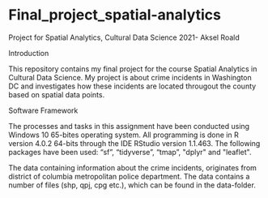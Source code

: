 # Final_project_spatial-analytics

Project for Spatial Analytics, Cultural Data Science 2021- Aksel Roald

Introduction

This repository contains my final project for the course Spatial Analytics in Cultural Data Science. My project is about crime incidents in Washington DC and investigates how these incidents are located througout the county based on spatial data points.

Software Framework

The processes and tasks in this assignment have been conducted using Windows 10 65-bites operating system. All programming is done in R version 4.0.2 64-bits through the IDE RStudio version 1.1.463.  The following packages have been used: “sf”, “tidyverse”, “tmap”, "dplyr" and "leaflet".

The data containing information about the crime incidents, originates from district of columbia metropolitan police department. The data contains a number of files (shp, qpj, cpg etc.), which can be found in the data-folder.

